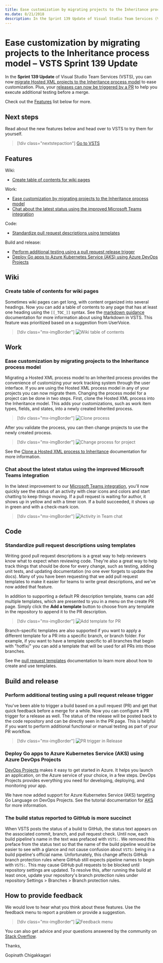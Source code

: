 ```yaml
---
title: Ease customization by migrating projects to the Inheritance process model – VSTS Sprint 139 Update
ms.date: 8/21/2018
description: In the Sprint 139 Update of Visual Studio Team Services (VSTS), you can now migrate Hosted XML projects to the Inheritance process model to ease customization.
---
```


# Ease customization by migrating projects to the Inheritance process model – VSTS Sprint 139 Update

In the **Sprint 139 Update** of Visual Studio Team Services (VSTS), you can now [migrate Hosted XML projects to the Inheritance process model](#ease-customization-by-migrating-projects-to-the-inheritance-process-model) to ease customization. Plus, your [releases can now be triggered by a PR](#perform-additional-testing-using-a-pull-request-release-trigger) to help you execute additional testing before a merge.

Check out the [Features](#features) list below for more.

## Next steps

Read about the new features below and head over to VSTS to try them for yourself.

> [!div class="nextstepaction"]
> [Go to VSTS](https://go.microsoft.com/fwlink/?LinkId=307137&campaign=o~msft~docs~product-vsts~release-notes)

## Features

Wiki:

- [Create table of contents for wiki pages](#create-table-of-contents-for-wiki-pages)

Work:

- [Ease customization by migrating projects to the Inheritance process model](#ease-customization-by-migrating-projects-to-the-inheritance-process-model)
- [Chat about the latest status using the improved Microsoft Teams integration](#chat-about-the-latest-status-using-the-improved-microsoft-teams-integration)

Code:

- [Standardize pull request descriptions using templates](#standardize-pull-request-descriptions-using-templates)

Build and release:

- [Perform additional testing using a pull request release trigger](#perform-additional-testing-using-a-pull-request-release-trigger)
- [Deploy Go apps to Azure Kubernetes Service (AKS) using Azure DevOps Projects](#deploy-go-apps-to-azure-kubernetes-service-aks-using-azure-devops-projects)

## Wiki

### Create table of contents for wiki pages

Sometimes wiki pages can get long, with content organized into several headings. Now you can add a table of contents to any page that has at least one heading using the `[[_TOC_]]` syntax. See the [markdown guidance](/azure/devops/project/wiki/markdown-guidance) documentation for more information about using Markdown in VSTS. This feature was prioritized based on a suggestion from UserVoice.

> [!div class="mx-imgBorder"]
> ![Wiki table of contents](media/139_03.png)

## Work

### Ease customization by migrating projects to the Inheritance process model

Migrating a Hosted XML process model to an Inherited process provides the convenience of customizing your work tracking system through the user interface. If you are using the Hosted XML process model in any of your projects you can now migrate them. Changing the process model for a project can be done in two steps. First, clone the Hosted XML process into the Inheritance model. This adds your customizations, such as work item types, fields, and states, into a newly created Inherited process.

> [!div class="mx-imgBorder"]
> ![Clone process](media/139_04.png)

After you validate the process, you can then change projects to use the newly created process.

> [!div class="mx-imgBorder"]
> ![Change process for project](media/139_05.png)

See the [Clone a Hosted XML process to Inheritance](/azure/devops/organizations/settings/work/upgrade-hosted-to-inherited?view=azure-devops&preserve-view=true&tabs=new-nav) documentation for more information.

### Chat about the latest status using the improved Microsoft Teams integration

In the latest improvement to our [Microsoft Teams integration](https://marketplace.visualstudio.com/items?itemName=ms-vsts.vss-services-teams), you'll now quickly see the status of an activity with clear icons and colors and start chatting to keep things moving. If a pull request is waiting for author, it shows up in yellow and with a timer icon. If a build succeeded, it shows up in green and with a check-mark icon.

> [!div class="mx-imgBorder"]
> ![Activity in Team chat](media/139_01.png)

## Code

### Standardize pull request descriptions using templates

Writing good pull request descriptions is a great way to help reviewers know what to expect when reviewing code. They're also a great way to help track things that should be done for every change, such as testing, adding unit tests, and updating documentation (no one ever forgets to update the docs). Many of you have been requesting that we add pull request templates to make it easier for teams to write great descriptions, and we've now added that feature.

In addition to supporting a default PR description template, teams can add multiple templates, which are presented to you in a menu on the create PR page. Simply click the **Add a template** button to choose from any template in the repository to append it to the PR description.

> [!div class="mx-imgBorder"]
> ![Add template for PR](media/139_06.png)

Branch-specific templates are also supported if you want to apply a different template for a PR into a specific branch, or branch folder. For example, if you want to have a template specific to all branches that begin with "hotfix/" you can add a template that will be used for all PRs into those branches.  

See the [pull request templates](/azure/devops/repos/git/pull-request-templates) documentation to learn more about how to create and use templates.

## Build and release

### Perform additional testing using a pull request release trigger

You've been able to trigger a build based on a pull request (PR) and get that quick feedback before a merge for a while. Now you can configure a PR trigger for a release as well. The status of the release will be posted back to the code repository and can be directly seen in the PR page. This is helpful if you want to perform additional functional or manual testing as part of your PR workflow.

> [!div class="mx-imgBorder"]
> ![PR trigger in Release](media/139_02.png)

### Deploy Go apps to Azure Kubernetes Service (AKS) using Azure DevOps Projects

[DevOps Projects](https://azure.microsoft.com/features/devops-projects/) makes it easy to get started in Azure. It helps you launch an application, on the Azure service of your choice, in a few steps. DevOps Projects provides everything you need for developing, deploying, and monitoring your app.

We have now added support for Azure Kubernetes Service (AKS) targeting Go Language on DevOps Projects. See the tutorial documentation for [AKS](/azure/devops-project/azure-devops-project-aks) for more information.

### The build status reported to GitHub is more succinct

When VSTS posts the status of a build to GitHub, the status text appears on the associated commit, branch, and pull request check. Until now, each build pipeline's name in the text was prefaced with `VSTS:`. We removed this preface from the status text so that the name of the build pipeline would be easier to see with a glance and not cause confusion about `VSTS:` being in a build pipeline's official name. Unfortunately, this change affects GitHub branch protection rules where GitHub still expects pipeline names to begin with `VSTS:`. This may cause GitHub pull requests to be blocked until repository settings are updated. To resolve this, after running the build at least once, update your repository's branch protection rules under repository Settings > Branches > Branch protection rules.

## How to provide feedback

We would love to hear what you think about these features. Use the feedback menu to report a problem or provide a suggestion.

> [!div class="mx-imgBorder"]
> ![Feedback menu](../2017/media/125_00.png)

You can also get advice and your questions answered by the community on [Stack Overflow](https://stackoverflow.com/questions/tagged/vsts).

Thanks,

Gopinath Chigakkagari
